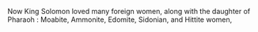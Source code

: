 Now King Solomon loved many foreign women, along with the daughter of Pharaoh : Moabite, Ammonite, Edomite, Sidonian, and Hittite women,

